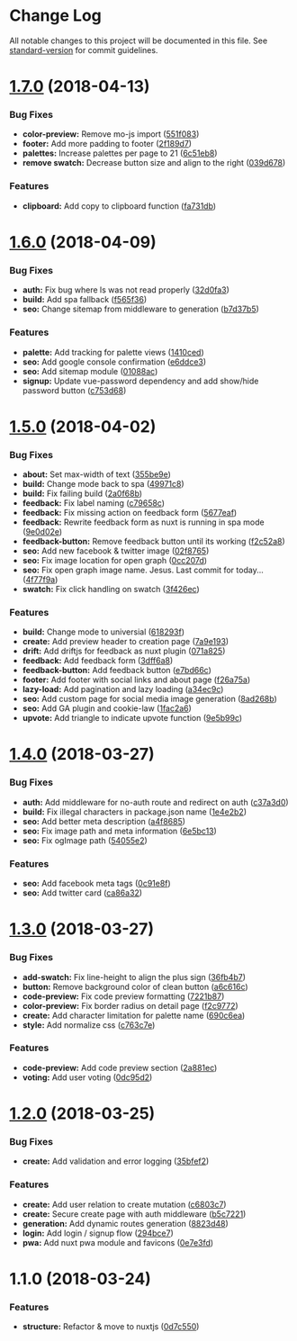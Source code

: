 # Change Log

All notable changes to this project will be documented in this file. See [standard-version](https://github.com/conventional-changelog/standard-version) for commit guidelines.

<a name="1.7.0"></a>
# [1.7.0](https://github.com/apertureless/colourhunt/compare/v1.6.0...v1.7.0) (2018-04-13)


### Bug Fixes

* **color-preview:** Remove mo-js import ([551f083](https://github.com/apertureless/colourhunt/commit/551f083))
* **footer:** Add more padding to footer ([2f189d7](https://github.com/apertureless/colourhunt/commit/2f189d7))
* **palettes:** Increase palettes per page to 21 ([6c51eb8](https://github.com/apertureless/colourhunt/commit/6c51eb8))
* **remove swatch:** Decrease button size and align to the right ([039d678](https://github.com/apertureless/colourhunt/commit/039d678))


### Features

* **clipboard:** Add copy to clipboard function ([fa731db](https://github.com/apertureless/colourhunt/commit/fa731db))



<a name="1.6.0"></a>
# [1.6.0](https://github.com/apertureless/colourhunt/compare/v1.5.0...v1.6.0) (2018-04-09)


### Bug Fixes

* **auth:** Fix bug where ls was not read properly ([32d0fa3](https://github.com/apertureless/colourhunt/commit/32d0fa3))
* **build:** Add spa fallback ([f565f36](https://github.com/apertureless/colourhunt/commit/f565f36))
* **seo:** Change sitemap from middleware to generation ([b7d37b5](https://github.com/apertureless/colourhunt/commit/b7d37b5))


### Features

* **palette:** Add tracking for palette views ([1410ced](https://github.com/apertureless/colourhunt/commit/1410ced))
* **seo:** Add google console confirmation ([e6ddce3](https://github.com/apertureless/colourhunt/commit/e6ddce3))
* **seo:** Add sitemap module ([01088ac](https://github.com/apertureless/colourhunt/commit/01088ac))
* **signup:** Update vue-password dependency and add show/hide password button ([c753d68](https://github.com/apertureless/colourhunt/commit/c753d68))



<a name="1.5.0"></a>
# [1.5.0](https://github.com/apertureless/colourhunt/compare/v1.4.0...v1.5.0) (2018-04-02)


### Bug Fixes

* **about:** Set max-width of text ([355be9e](https://github.com/apertureless/colourhunt/commit/355be9e))
* **build:** Change mode back to spa ([49971c8](https://github.com/apertureless/colourhunt/commit/49971c8))
* **build:** Fix failing build ([2a0f68b](https://github.com/apertureless/colourhunt/commit/2a0f68b))
* **feedback:** Fix label naming ([c79658c](https://github.com/apertureless/colourhunt/commit/c79658c))
* **feedback:** Fix missing action on feedback form ([5677eaf](https://github.com/apertureless/colourhunt/commit/5677eaf))
* **feedback:** Rewrite feedback form as nuxt is running in spa mode ([9e0d02e](https://github.com/apertureless/colourhunt/commit/9e0d02e))
* **feedback-button:** Remove feedback button until its working ([f2c52a8](https://github.com/apertureless/colourhunt/commit/f2c52a8))
* **seo:** Add new facebook & twitter image ([02f8765](https://github.com/apertureless/colourhunt/commit/02f8765))
* **seo:** Fix image location for open graph ([0cc207d](https://github.com/apertureless/colourhunt/commit/0cc207d))
* **seo:** Fix open graph image name. Jesus. Last commit for today... ([4f77f9a](https://github.com/apertureless/colourhunt/commit/4f77f9a))
* **swatch:** Fix click handling on swatch ([3f426ec](https://github.com/apertureless/colourhunt/commit/3f426ec))


### Features

* **build:** Change mode to universial ([618293f](https://github.com/apertureless/colourhunt/commit/618293f))
* **create:** Add preview header to creation page ([7a9e193](https://github.com/apertureless/colourhunt/commit/7a9e193))
* **drift:** Add driftjs for feedback as nuxt plugin ([071a825](https://github.com/apertureless/colourhunt/commit/071a825))
* **feedback:** Add feedback form ([3dff6a8](https://github.com/apertureless/colourhunt/commit/3dff6a8))
* **feedback-button:** Add feedback button ([e7bd66c](https://github.com/apertureless/colourhunt/commit/e7bd66c))
* **footer:** Add footer with social links and about page ([f26a75a](https://github.com/apertureless/colourhunt/commit/f26a75a))
* **lazy-load:** Add pagination and lazy loading ([a34ec9c](https://github.com/apertureless/colourhunt/commit/a34ec9c))
* **seo:** Add custom page for social media image generation ([8ad268b](https://github.com/apertureless/colourhunt/commit/8ad268b))
* **seo:** Add GA plugin and cookie-law ([1fac2a6](https://github.com/apertureless/colourhunt/commit/1fac2a6))
* **upvote:** Add triangle to indicate upvote function ([9e5b99c](https://github.com/apertureless/colourhunt/commit/9e5b99c))



<a name="1.4.0"></a>
# [1.4.0](https://github.com/apertureless/colourhunt/compare/v1.3.0...v1.4.0) (2018-03-27)


### Bug Fixes

* **auth:** Add middleware for no-auth route and redirect on auth ([c37a3d0](https://github.com/apertureless/colourhunt/commit/c37a3d0))
* **build:** Fix illegal characters in package.json name ([1e4e2b2](https://github.com/apertureless/colourhunt/commit/1e4e2b2))
* **seo:** Add better meta description ([a4f8685](https://github.com/apertureless/colourhunt/commit/a4f8685))
* **seo:** Fix image path and meta information ([6e5bc13](https://github.com/apertureless/colourhunt/commit/6e5bc13))
* **seo:** Fix ogImage path ([54055e2](https://github.com/apertureless/colourhunt/commit/54055e2))


### Features

* **seo:** Add facebook meta tags ([0c91e8f](https://github.com/apertureless/colourhunt/commit/0c91e8f))
* **seo:** Add twitter card ([ca86a32](https://github.com/apertureless/colourhunt/commit/ca86a32))



<a name="1.3.0"></a>
# [1.3.0](https://github.com/apertureless/colourhunt/compare/v1.2.0...v1.3.0) (2018-03-27)


### Bug Fixes

* **add-swatch:** Fix line-height to align the plus sign ([36fb4b7](https://github.com/apertureless/colourhunt/commit/36fb4b7))
* **button:** Remove background color of clean button ([a6c616c](https://github.com/apertureless/colourhunt/commit/a6c616c))
* **code-preview:** Fix code preview formatting ([7221b87](https://github.com/apertureless/colourhunt/commit/7221b87))
* **color-preview:** Fix border radius on detail page ([f2c9772](https://github.com/apertureless/colourhunt/commit/f2c9772))
* **create:** Add character limitation for palette name ([690c6ea](https://github.com/apertureless/colourhunt/commit/690c6ea))
* **style:** Add normalize css ([c763c7e](https://github.com/apertureless/colourhunt/commit/c763c7e))


### Features

* **code-preview:** Add code preview section ([2a881ec](https://github.com/apertureless/colourhunt/commit/2a881ec))
* **voting:** Add user voting ([0dc95d2](https://github.com/apertureless/colourhunt/commit/0dc95d2))



<a name="1.2.0"></a>
# [1.2.0](https://github.com/apertureless/colourhunt/compare/v1.1.0...v1.2.0) (2018-03-25)


### Bug Fixes

* **create:** Add validation and error logging ([35bfef2](https://github.com/apertureless/colourhunt/commit/35bfef2))


### Features

* **create:** Add user relation to create mutation ([c6803c7](https://github.com/apertureless/colourhunt/commit/c6803c7))
* **create:** Secure create page with auth middleware ([b5c7221](https://github.com/apertureless/colourhunt/commit/b5c7221))
* **generation:** Add dynamic routes generation ([8823d48](https://github.com/apertureless/colourhunt/commit/8823d48))
* **login:** Add login / signup flow ([294bce7](https://github.com/apertureless/colourhunt/commit/294bce7))
* **pwa:** Add nuxt pwa module and favicons ([0e7e3fd](https://github.com/apertureless/colourhunt/commit/0e7e3fd))



<a name="1.1.0"></a>
# 1.1.0 (2018-03-24)


### Features

* **structure:** Refactor & move to nuxtjs ([0d7c550](https://github.com/apertureless/colourhunt/commit/0d7c550))
